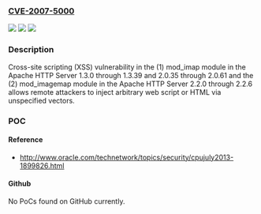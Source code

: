 ### [CVE-2007-5000](https://cve.mitre.org/cgi-bin/cvename.cgi?name=CVE-2007-5000)
![](https://img.shields.io/static/v1?label=Product&message=n%2Fa&color=blue)
![](https://img.shields.io/static/v1?label=Version&message=n%2Fa&color=blue)
![](https://img.shields.io/static/v1?label=Vulnerability&message=n%2Fa&color=brighgreen)

### Description

Cross-site scripting (XSS) vulnerability in the (1) mod_imap module in the Apache HTTP Server 1.3.0 through 1.3.39 and 2.0.35 through 2.0.61 and the (2) mod_imagemap module in the Apache HTTP Server 2.2.0 through 2.2.6 allows remote attackers to inject arbitrary web script or HTML via unspecified vectors.

### POC

#### Reference
- http://www.oracle.com/technetwork/topics/security/cpujuly2013-1899826.html

#### Github
No PoCs found on GitHub currently.

